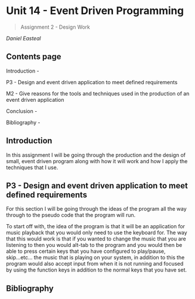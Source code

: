 # **Unit 14 - Event Driven Programming**

> Assignment 2 - Design Work 

_Daniel Easteal_

<div style="page-break-after: always;"></div>

## Contents page 

Introduction - 

P3 - Design and event driven application to meet defined requirements

M2 - Give reasons for the tools and techniques used in the production of an event driven application 

Conclusion - 

Bibliography - 

<div style="page-break-after: always;"></div>

## Introduction

In this assignment I will be going through the production and the design of small, event driven program along with how it will work and how I apply the techniques that I use. 

## P3 - Design and event driven application to meet defined requirements

For this section I will be going through the ideas of the program all the way through to the pseudo code that the program will run. 

To start off with, the idea of the program is that it will be an application for music playback that you would only need to use the keyboard for. The way that this would work is that if you wanted to change the music that you are listening to then you would alt-tab to the program and you would then be able to press certain keys that you have configured to play/pause, skip...etc... the music that is playing on your system, in addition to this the program would also accept input from when it is not running and focused by using the function keys in addition to the normal keys that you have set.

<div style="page-break-after: always;"></div>

## Bibliography

